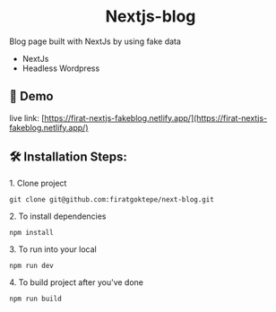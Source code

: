 <h1 align="center">Nextjs-blog</h1>

<p>Blog page built with NextJs by using fake data</p>

<ul>
<li>NextJs</li>
<li>Headless Wordpress</li>	
</ul>

<h2>🚀 Demo</h2>

live link: [https://firat-nextjs-fakeblog.netlify.app/](https://firat-nextjs-fakeblog.netlify.app/)

<h2>🛠️ Installation Steps:</h2>

<p>1. Clone project</p>

```
git clone git@github.com:firatgoktepe/next-blog.git
```

<p>2. To install dependencies</p>

```
npm install
```

<p>3. To run into your local</p>

```
npm run dev
```

<p>4. To build project after you've done</p>

```
npm run build
```
